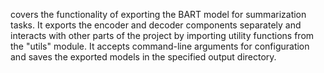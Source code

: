 covers the functionality of exporting the BART model for summarization tasks. It exports the encoder and decoder components separately and interacts with other parts of the project by importing utility functions from the "utils" module. It accepts command-line arguments for configuration and saves the exported models in the specified output directory.
